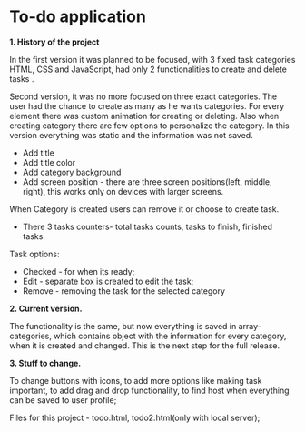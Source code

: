 # To-do application
**1. History of the project**

In the first version  it was planned to be focused, with 3 fixed  task categories HTML, CSS and JavaScript,  had only 2 functionalities to create and delete tasks .

Second version, it was no more focused on three  exact categories. The user  had the chance to create as many as he wants categories. For every element there was custom animation for creating or deleting.
Also when creating category there are few options to personalize the category. In this version everything  was static and the information was not saved.


* Add title
* Add title color
* Add category background
* Add  screen position - there are three screen positions(left, middle, right), this works only on devices with larger screens.

When Category is created  users can remove it or choose to create task.

* There 3 tasks counters-  total tasks counts, tasks to finish, finished tasks.

Task options:

* Checked - for when its ready;
* Edit - separate box is created to edit the task;
* Remove - removing the task for the selected category

**2. Current version.**

 The functionality is the same, but now  everything is saved in array-  categories, which contains object with the information for every category, when it is created and changed. This is the next step for the full release.

**3. Stuff to change.**

 To change buttons with icons, to add more options like making task important, to add drag and drop functionality, to find host when everything can be saved to user profile;

Files for this project - todo.html, todo2.html(only with local server);
